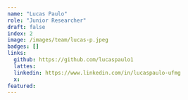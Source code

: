 ```yaml
---
name: "Lucas Paulo"
role: "Junior Researcher"
draft: false
index: 2
image: /images/team/lucas-p.jpeg
badges: []
links:
  github: https://github.com/lucaspaulo1
  lattes:
  linkedin: https://www.linkedin.com/in/lucaspaulo-ufmg
  x:
featured:
---
```

